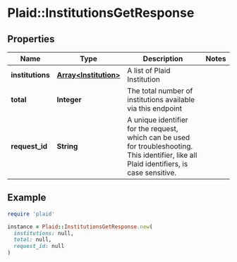 # Plaid::InstitutionsGetResponse

## Properties

| Name | Type | Description | Notes |
| ---- | ---- | ----------- | ----- |
| **institutions** | [**Array&lt;Institution&gt;**](Institution.md) | A list of Plaid Institution |  |
| **total** | **Integer** | The total number of institutions available via this endpoint |  |
| **request_id** | **String** | A unique identifier for the request, which can be used for troubleshooting. This identifier, like all Plaid identifiers, is case sensitive. |  |

## Example

```ruby
require 'plaid'

instance = Plaid::InstitutionsGetResponse.new(
  institutions: null,
  total: null,
  request_id: null
)
```

